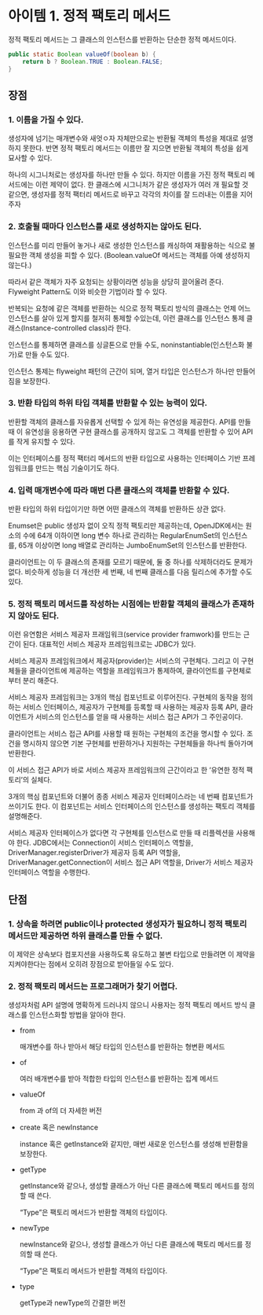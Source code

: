 # 아이템 1. 정적 팩토리 메서드

정적 팩토리 메서드는 그 클래스의 인스턴스를 반환하는 단순한 정적 메서드이다.

```java
public static Boolean valueOf(boolean b) {
	return b ? Boolean.TRUE : Boolean.FALSE;
}
```

## 장점

### 1. 이름을 가질 수 있다.

생성자에 넘기는 매개변수와 새엇ㅇ자 자체만으로는 반환될 객체의 특성을 제대로 설명하지 못한다. 반면 정적 팩토리 메서드는 이름만 잘 지으면 반환될 객체의 특성을 쉽게 묘사할 수 있다.

하나의 시그니처로는 생성자를 하나만 만들 수 있다. 하지만 이름을 가진 정적 팩토리 메서드에는 이런 제약이 없다. 한 클래스에 시그니처가 같은 생성자가 여러 개 필요할 것 같으면, 생성자를 정적 팩터리 메서드로 바꾸고 각각의 차이를 잘 드러내는 이름을 지어주자

### 2. 호출될 때마다 인스턴스를 새로 생성하지는 않아도 된다.

인스턴스를 미리 만들어 놓거나 새로 생성한 인스턴스를 캐싱하여 재활용하는 식으로 불필요한 객체 생성을 피할 수 있다. (Boolean.valueOf 메서드는 객체를 아예 생성하지 않는다.) 

따라서 같은 객체가 자주 요청되는 상황이라면 성능을 상당히 끌어올려 준다. Flyweight Pattern도 이와 비슷한 기법이라 할 수 있다.

반복되는 요청에 같은 객체를 반환하는 식으로 정적 팩토리 방식의 클래스는 언제 어느 인스턴스를 살아 있게 할지를 철저히 통제할 수있는데, 이런 클래스를 인스턴스 통제 클래스(Instance-controlled class)라 한다.

인스턴스를 통제하면 클래스를 싱글톤으로 만들 수도, noninstantiable(인스턴스화 불가)로 만들 수도 있다.

인스턴스 통제는 flyweight 패턴의 근간이 되며, 열거 타입은 인스턴스가 하나만 만들어짐을 보장한다.

### 3. 반환 타입의 하위 타입 객체를 반환할 수 있는 능력이 있다.

반환할 객체의 클래스를 자유롭게 선택할 수 있게 하는 유연성을 제공한다. API를 만들 때 이 유연성을 응용하면 구현 클래스를 공개하지 않고도 그 객체를 반환할 수 있어 API를 작게 유지할 수 있다. 

이는 인터페이스를 정적 팩터리 메서드의 반환 타입으로 사용하는 인터페이스 기반 프레임워크를 만드는 핵심 기술이기도 하다.

### 4. 입력 매개변수에 따라 매번 다른 클래스의 객체를 반환할 수 있다.

반환 타입의 하위 타입이기만 하면 어떤 클래스의 객체를 반환하든 상관 없다.

Enumset은 public 생성자 없이 오직 정적 팩토리만 제공하는데, OpenJDK에서는 원소의 수에 64개 이하이면 long 변수 하나로 관리하는 RegularEnumSet의 인스턴스를, 65개 이상이면 long 배열로 관리하는 JumboEnumSet의 인스턴스를 반환한다.

클라이언트는 이 두 클래스의 존재를 모르기 때문에, 둘 중 하나를 삭제하더라도 문제가 없다. 비슷하게 성능을 더 개선한 세 번째, 네 번째 클래스를 다음 릴리스에 추가할 수도 있다. 

### 5. 정적 팩토리 메서드를 작성하는 시점에는 반환할 객체의 클래스가 존재하지 않아도 된다.

이런 유연함은 서비스 제공자 프래임워크(service provider framwork)를 만드는 근간이 된다. 대표적인 서비스 제공자 프레임워크로는 JDBC가 있다. 

서비스 제공자 프레임워크에서 제공자(provider)는 서비스의 구현체다. 그리고 이 구현체들을 클라이언트에 제공하는 역할을 프레임워크가 통제하여, 클라이언트를 구현체로부터 분리 해준다.

서비스 제공자 프레임워크는 3개의 핵심 컴포넌트로 이루어진다. 구현체의 동작을 정의하는 서비스 인터페이스, 제공자가 구현체를 등록할 때 사용하는 제공자 등록 API, 클라이언트가 서비스의 인스턴스를 얻을 때 사용하는 서비스 접근 API가 그 주인공이다.

클라이언트는 서비스 접근 API를 사용할 때 원하는 구현체의 조건을 명시할 수 있다. 조건을 명시하지 않으면 기본 구현체를 반환하거나 지원하는 구현체들을 하나씩 돌아가며 반환한다.

이 서비스 접근 API가 바로 서비스 제공자 프레임워크의 근간이라고 한 ‘유연한 정적 팩토리’의 실체다.

3개의 핵심 컴포넌트와 더불어 종종 서비스 제공자 인터페이스라는 네 번째 컴포넌트가 쓰이기도 한다. 이 컴포넌트는 서비스 인터페이스의 인스턴스를 생성하는 팩토리 객체를 설명해준다.

서비스 제공자 인터페이스가 없다면 각 구현체를 인스턴스로 만들 때 리플렉션을 사용해야 한다. JDBC에서는 Connection이 서비스 인터페이스 역할을, DriverManager.registerDriver가  제공자 등록 API 역할을, DriverManager.getConnection이 서비스 접근 API 역할을, Driver가 서비스 제공자 인터페이스 역할을 수행한다.

## 단점

### 1. 상속을 하려면 public이나 protected 생성자가 필요하니 정적 팩토리 메서드만 제공하면 하위 클래스를 만들 수 없다.

이 제약은 상속보다 컴포지션을 사용하도록 유도하고 불변 타입으로 만들려면 이 제약을 지켜야한다는 점에서 오히려 장점으로 받아들일 수도 있다.

### 2. 정적 팩토리 메서드는 프로그래머가 찾기 어렵다.

생성자처럼 API 설명에 명확하게 드러나지 않으니 사용자는 정적 팩토리 메서드 방식 클래스를 인스턴스화할 방법을 알아야 한다. 

- from
    
    매개변수를 하나 받아서 해당 타입의 인스턴스를 반환하는 형변환 메서드
    
- of
    
    여러 배개변수를 받아 적합한 타입의 인스턴스를 반환하는 집계 메서드
    
- valueOf
    
    from 과 of의 더 자세한 버전
    
- create 혹은 newInstance
    
    instance 혹은 getInstance와 같지만, 매번 새로운 인스턴스를 생성해 반환함을 보장한다.
    
- getType
    
    getInstance와 같으나, 생성할 클래스가 아닌 다른 클래스에 팩토리 메서드를 정의할 때 쓴다.
    
    “Type”은 팩토리 메서드가 반환할 객체의 타입이다.
    
- newType
    
    newInstance와 같으나, 생성할 클래스가 아닌 다른 클래스에 팩토리 메서드를 정의할 때 쓴다.
    
    “Type”은 팩토리 메서드가 반환할 객체의 타입이다.
    
- type
    
    getType과 newType의 간결한 버전